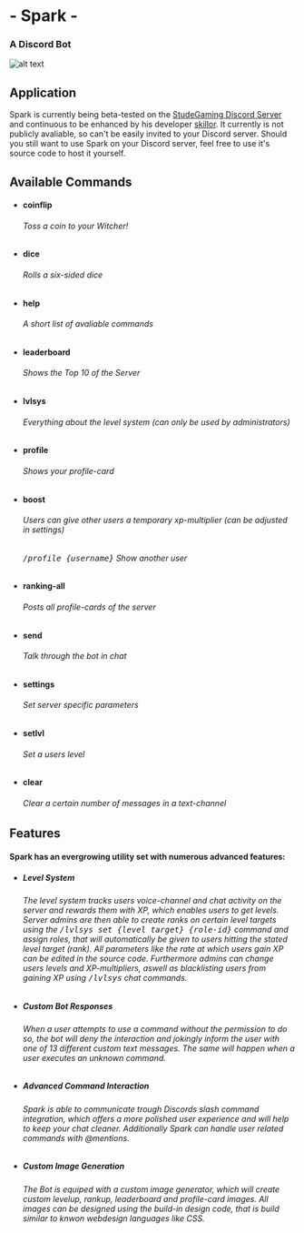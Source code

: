 # - Spark -
 ### A Discord Bot
![alt text](https://cdn.discordapp.com/avatars/843214102108962856/9d05175cc55385fa4a5f5313a858a045.webp?size=128 "Sparks face")


## Application

Spark is currently being beta-tested on the [StudeGaming Discord Server](https://discord.gg/MzXV5GYRsN "Join the Discord") and continuous to be enhanced by his developer [skillor]( https://github.com/skillor "Visit his github profile"). It currently is not publicly avaliable, so can't be easily invited to your Discord server. Should you still want to use Spark on your Discord server, feel free to use it's source code to host it yourself.


## Available Commands

- #### coinflip
  ###### Toss a coin to your Witcher!
- #### dice
  ###### Rolls a six-sided dice
- #### help
  ###### A short list of avaliable commands
- #### leaderboard
  ###### Shows the Top 10 of the Server
- #### lvlsys
  ###### Everything about the level system (can only be used by administrators)
- #### profile
  ###### Shows your profile-card
- #### boost
  ###### Users can give other users a temporary xp-multiplier (can be adjusted in settings)
  ###### <kbd>/profile {username}</kbd> Show another user
- #### ranking-all
  ###### Posts all profile-cards of the server
- #### send
  ###### Talk through the bot in chat
- #### settings
  ###### Set server specific parameters
- #### setlvl
  ###### Set a users level
- #### clear
  ###### Clear a certain number of messages in a text-channel
     

## Features

#### Spark has an evergrowing utility set with numerous advanced features:

 * ##### Level System
   ###### The level system tracks users voice-channel and chat activity on the server and rewards them with XP, which enables users to get levels. Server admins are then able to create ranks on certain level targets using the <kbd>/lvlsys set {level target} {role-id}</kbd> command and assign roles, that will  automatically be given to users hitting the stated level target (rank). All parameters like the rate at which users gain XP can be edited in the source code. Furthermore admins can change users levels and XP-multipliers, aswell as blacklisting users from gaining XP using <kbd>/lvlsys</kbd> chat commands.
   
 * ##### Custom Bot Responses
   ###### When a user attempts to use a command without the permission to do so, the bot will deny the interaction and jokingly inform the user with one of 13 different custom text messages. The same will happen when a user executes an unknown command.
   
 * ##### Advanced Command Interaction
   ###### Spark is able to communicate trough Discords slash command integration, which offers a more polished user experience and will help to keep your chat cleaner. Additionally Spark can handle user related commands with @mentions.
   
 * ##### Custom Image Generation
   ###### The Bot is equiped with a custom image generator, which will create custom levelup, rankup, leaderboard and profile-card images. All images can be designed using the build-in design code, that is build similar to knwon webdesign languages like CSS.
